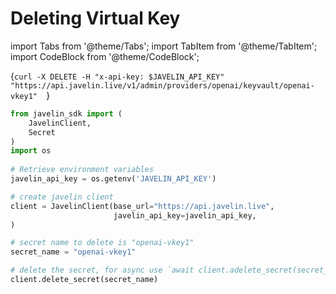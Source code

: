 # Deleting Virtual Key
import Tabs from '@theme/Tabs';
import TabItem from '@theme/TabItem';
import CodeBlock from '@theme/CodeBlock';

<Tabs>
<TabItem value="shell" label="Using the API:">

<CodeBlock
  language="python">
  {`
curl -X DELETE -H "x-api-key: $JAVELIN_API_KEY" "https://api.javelin.live/v1/admin/providers/openai/keyvault/openai-vkey1"  
`}
</CodeBlock>

</TabItem>

<TabItem value="py" label="In Python:">

```py
from javelin_sdk import (
    JavelinClient,
    Secret
)
import os
 
# Retrieve environment variables
javelin_api_key = os.getenv('JAVELIN_API_KEY')

# create javelin client
client = JavelinClient(base_url="https://api.javelin.live",
                       javelin_api_key=javelin_api_key,
)

# secret name to delete is "openai-vkey1"
secret_name = "openai-vkey1"

# delete the secret, for async use `await client.adelete_secret(secret_name)`
client.delete_secret(secret_name) 

```

</TabItem>

</Tabs>
